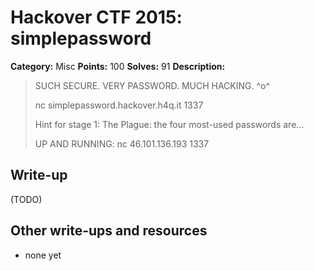 # Hackover CTF 2015: simplepassword

**Category:** Misc
**Points:** 100
**Solves:** 91
**Description:**

> SUCH SECURE. VERY PASSWORD. MUCH HACKING. ^o^
> 
> nc simplepassword.hackover.h4q.it 1337 
> 
> Hint for stage 1: The Plague: the four most-used passwords are...
> 
> UP AND RUNNING: nc 46.101.136.193 1337


## Write-up

(TODO)

## Other write-ups and resources

* none yet
